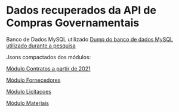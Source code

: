 # Dados recuperados da API de Compras Governamentais

Banco de Dados MySQL utilizado
[Dump do banco de dados MySQL utilizado durante a pesquisa](Dump%20do%20Banco%20Mysql)

Jsons compactados dos módulos:

[Módulo Contratos a partir de 2021](M%C3%B3dulo%20Contratos%20a%20partir%20de%202021)

[Módulo Fornecedores]()

[Módulo Licitaçoes]()

[Módulo Materiais]()
